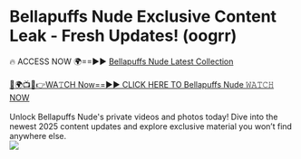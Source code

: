 # Bellapuffs Nude Exclusive Content Leak - Fresh Updates! (oogrr)

🔥 ACCESS NOW 🌍==►► <a href="https://tinyurl.com/yc657z5k" rel="nofollow">Bellapuffs Nude Latest Collection</a>
<br><br>
[🔴🌍📺📱👉WA𝚃CH Now==►► CLICK HERE TO Bellapuffs Nude 𝚆𝙰𝚃𝙲𝙷 NOW](https://tinyurl.com/yc657z5k)
<br><br>
Unlock Bellapuffs Nude's private videos and photos today! Dive into the newest 2025 content updates and explore exclusive material you won’t find anywhere else.
<br>
<a href="https://tinyurl.com/yc657z5k" rel="nofollow" data-target="animated-image.originalLink"><img src="https://camo.githubusercontent.com/8a4f000d20f83aca3bf7ec5f350d767afa0574a8a352519fd8cfa583a6f93a33/68747470733a2f2f692e696d6775722e636f6d2f644a486b345a712e676966" data-canonical-src="https://i.imgur.com/dJHk4Zq.gif" style="max-width: 100%; display: inline-block;" data-target="animated-image.originalImage"></a>
<br>
